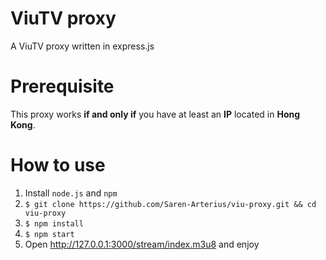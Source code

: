 # ViuTV proxy
A ViuTV proxy written in express.js

# Prerequisite
This proxy works **if and only if** you have at least an **IP** located in **Hong Kong**.

# How to use
1. Install `node.js` and `npm`
2. `$ git clone https://github.com/Saren-Arterius/viu-proxy.git && cd viu-proxy`
3. `$ npm install`
4. `$ npm start`
5. Open http://127.0.0.1:3000/stream/index.m3u8 and enjoy
